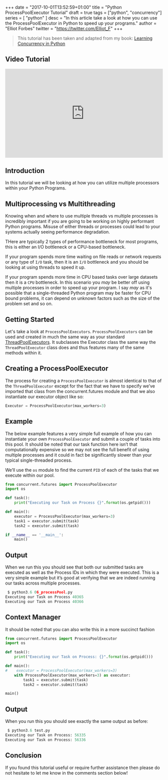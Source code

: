 +++
date = "2017-10-01T13:52:59+01:00"
title = "Python ProcessPoolExecutor Tutorial"
draft = true
tags = ["python", "concurrency"]
series = [ "python" ]
desc = "In this article take a look at how you can use the ProcessPoolExecutor in Python to speed up your programs."
author = "Elliot Forbes"
twitter = "https://twitter.com/Elliot_F"
+++

> This tutorial has been taken and adapted from my book: [Learning Concurrency in Python](https://www.packtpub.com/application-development/learning-concurrency-python)

## Video Tutorial

<div style="position:relative;height:0;padding-bottom:56.3%"><iframe src="https://www.youtube.com/embed/J7w_G6ZKzz4?ecver=2" style="position:absolute;width:100%;height:100%;left:0" width="639" height="360" frameborder="0" gesture="media" allowfullscreen></iframe></div>

## Introduction

In this tutorial we will be looking at how you can utilize multiple processors within your Python Programs. 

## Multiprocessing vs Multithreading

Knowing when and where to use multiple threads vs multiple processes is incredibly important if you are going to be working on highly performant Python programs. Misuse of either threads or processes could lead to your systems actually seeing performance degradation. 

THere are typically 2 types of performance bottleneck for most programs, this is either an I/O bottleneck or a CPU-based bottleneck. 

If your program spends more time waiting on file reads or network requests or any type of `I/O` task, then it is an `I/O` bottleneck and you should be looking at using threads to speed it up. 

If your program spends more time in CPU based tasks over large datasets then it is a `CPU` bottleneck. In this scenario you *may* be better off using multiple processes in order to speed up your program. I say *may* as it's possible that a single-threaded Python program may be faster for CPU bound problems, it can depend on unknown factors such as the size of the problem set and so on.  

## Getting Started 

Let's take a look at `ProcessPoolExecutors`. `ProcessPoolExecutors` can be used and created in much the same way as your standard [ThreadPoolExecutors](/python/concurrency/python-threadpoolexecutor-tutorial/). It subclasses the Executor class the same way the `ThreadPoolExecutor` class does and thus features many of the same methods within it. 

## Creating a ProcessPoolExecutor

The process for creating a `ProcessPoolExecutor` is almost identical to that of the `ThreadPoolExecutor` except for the fact that we have to specify we’ve imported that class from the concurrent.futures module and that we also instantiate our executor object like so:
 
```py
Executor = ProcessPoolExecutor(max_workers=3)
```

## Example

The below example features a very simple full example of how you can instantiate your own `ProcessPoolExecutor` and submit a couple of tasks into this pool. It should be noted that our task function here isn’t that computationally expensive so we may not see the full benefit of using multiple processes and it could in fact be significantly slower than your typical single-threaded process.

We’ll use the `os` module to find the current `PID` of each of the tasks that we execute within our pool.  

```py
from concurrent.futures import ProcessPoolExecutor
import os

def task():
    print("Executing our Task on Process {}".format(os.getpid()))

def main():
    executor = ProcessPoolExecutor(max_workers=3)
    task1 = executor.submit(task)
    task2 = executor.submit(task)

if __name__ == '__main__':
    main()
```

## Output

When we run this you should see that both our submitted tasks are executed as well as the Process IDs in which they were executed. This is a very simple example but it’s good at verifying that we are indeed running our tasks across multiple processes.

```py
 $ python3.6 06_processPool.py
Executing our Task on Process 40365
Executing our Task on Process 40366
```

## Context Manager

It should be noted that you can also write this in a more succinct fashion

```py
from concurrent.futures import ProcessPoolExecutor
import os

def task():
    print("Executing our Task on Process: {}".format(os.getpid()))

def main():
#    executor = ProcessPoolExecutor(max_workers=3)
    with ProcessPoolExecutor(max_workers=3) as executor:
        task1 = executor.submit(task)
        task2 = executor.submit(task)

main()
```

## Output

When you run this you should see exactly the same output as before:

```py
 $ python3.6 test.py
Executing our Task on Process: 56335
Executing our Task on Process: 56336
```

## Conclusion

If you found this tutorial useful or require further assistance then please do not hesitate to let me know in the comments section below!
